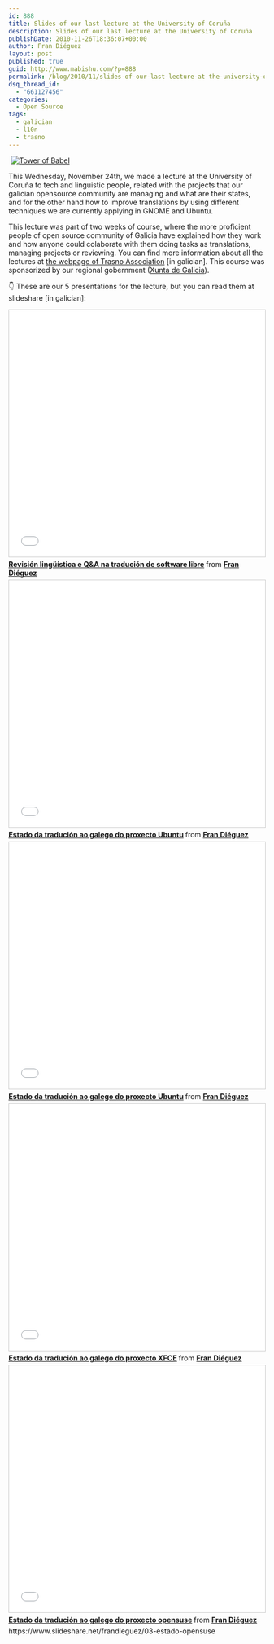 ```yaml
---
id: 888
title: Slides of our last lecture at the University of Coruña
description: Slides of our last lecture at the University of Coruña
publishDate: 2010-11-26T18:36:07+00:00
author: Fran Diéguez
layout: post
published: true
guid: http://www.mabishu.com/?p=888
permalink: /blog/2010/11/slides-of-our-last-lecture-at-the-university-of-coruna/
dsq_thread_id:
  - "661127456"
categories:
  - Open Source
tags:
  - galician
  - l10n
  - trasno
---
```

<div class="alignright">

<a href="http://www.flickr.com/photos/65699349@N00/3210086353"><img title="Tower of Babel" src="https://farm4.static.flickr.com/3428/3210086353_87818a1be5_m.jpg" border="0" alt="Tower of Babel" hspace="5" /></a>
</div>
This Wednesday, November 24th, we made a lecture at the University of Coruña to tech and linguistic people, related with the projects that our galician opensource community are managing and what are their states, and for the other hand how to improve translations by using different techniques we are currently applying in GNOME and Ubuntu.

This lecture was part of two weeks of course, where the more proficient people of open source community of Galicia have explained how they work and how anyone could colaborate with them doing tasks as translations, managing projects or reviewing.
You can find more information about all the lectures at <a href="http://trasno.net/udc2010">the webpage of Trasno Association</a> [in galician]. This course was sponsorized by our regional gobernment (<a title="Xunta de Galicia" href="http://www.xunta.es">Xunta de Galicia</a>).

👇 These are our 5 presentations for the lecture, but you can read them at slideshare [in galician]:


<iframe src="//www.slideshare.net/slideshow/embed_code/key/APWtbnu5M4Wdle" width="595" height="485" frameborder="0" marginwidth="0" marginheight="0" scrolling="no" style="border:1px solid #CCC; border-width:1px; margin-bottom:5px; max-width: 100%;" allowfullscreen> </iframe> <div style="margin-bottom:5px"> <strong> <a href="//www.slideshare.net/frandieguez/revis" title="Revisión lingüística e Q&amp;A na tradución de software libre" target="_blank">Revisión lingüística e Q&amp;A na tradución de software libre</a> </strong> from <strong><a href="https://www.slideshare.net/frandieguez" target="_blank">Fran Diéguez</a></strong> </div>

<iframe src="//www.slideshare.net/slideshow/embed_code/key/xiEy2vi4FzbuZi" width="595" height="485" frameborder="0" marginwidth="0" marginheight="0" scrolling="no" style="border:1px solid #CCC; border-width:1px; margin-bottom:5px; max-width: 100%;" allowfullscreen> </iframe> <div style="margin-bottom:5px"> <strong> <a href="//www.slideshare.net/frandieguez/02-estado-ubuntu" title="Estado da tradución ao galego do proxecto Ubuntu" target="_blank">Estado da tradución ao galego do proxecto Ubuntu</a> </strong> from <strong><a href="https://www.slideshare.net/frandieguez" target="_blank">Fran Diéguez</a></strong> </div>

<iframe src="//www.slideshare.net/slideshow/embed_code/key/xiEy2vi4FzbuZi" width="595" height="485" frameborder="0" marginwidth="0" marginheight="0" scrolling="no" style="border:1px solid #CCC; border-width:1px; margin-bottom:5px; max-width: 100%;" allowfullscreen> </iframe> <div style="margin-bottom:5px"> <strong> <a href="//www.slideshare.net/frandieguez/02-estado-ubuntu" title="Estado da tradución ao galego do proxecto Ubuntu" target="_blank">Estado da tradución ao galego do proxecto Ubuntu</a> </strong> from <strong><a href="https://www.slideshare.net/frandieguez" target="_blank">Fran Diéguez</a></strong> </div>

<iframe src="//www.slideshare.net/slideshow/embed_code/key/kMJKgdsgcgJElW" width="595" height="485" frameborder="0" marginwidth="0" marginheight="0" scrolling="no" style="border:1px solid #CCC; border-width:1px; margin-bottom:5px; max-width: 100%;" allowfullscreen> </iframe> <div style="margin-bottom:5px"> <strong> <a href="//www.slideshare.net/frandieguez/04-estado-xfce" title="Estado da tradución ao galego do proxecto XFCE" target="_blank">Estado da tradución ao galego do proxecto XFCE</a> </strong> from <strong><a href="https://www.slideshare.net/frandieguez" target="_blank">Fran Diéguez</a></strong> </div>

<iframe src="//www.slideshare.net/slideshow/embed_code/key/dGTxYjFVOSr000" width="595" height="485" frameborder="0" marginwidth="0" marginheight="0" scrolling="no" style="border:1px solid #CCC; border-width:1px; margin-bottom:5px; max-width: 100%;" allowfullscreen> </iframe> <div style="margin-bottom:5px"> <strong> <a href="//www.slideshare.net/frandieguez/03-estado-opensuse" title="Estado da tradución ao galego do proxecto opensuse" target="_blank">Estado da tradución ao galego do proxecto opensuse</a> </strong> from <strong><a href="https://www.slideshare.net/frandieguez" target="_blank">Fran Diéguez</a></strong> </div>https://www.slideshare.net/frandieguez/03-estado-opensuse
